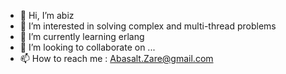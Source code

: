 - 👋 Hi, I’m abiz
- 👀 I’m interested in solving complex and multi-thread problems
- 🌱 I’m currently learning erlang
- 💞️ I’m looking to collaborate on ...
- 📫 How to reach me : Abasalt.Zare@gmail.com

<!---
abizGitHub/abizGitHub is a ✨ special ✨ repository because its `README.md` (this file) appears on your GitHub profile.
You can click the Preview link to take a look at your changes.
--->
